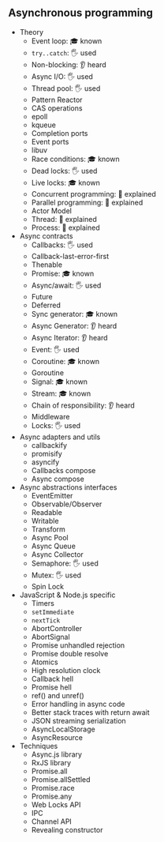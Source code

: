 ## Asynchronous programming

- Theory
  - Event loop: 🎓 known
  - `try..catch`: 🖐️ used
  - Non-blocking: 👂 heard
  - Async I/O: 🖐️ used
  - Thread pool: 🖐️ used
  - Pattern Reactor
  - CAS operations
  - epoll
  - kqueue
  - Completion ports
  - Event ports
  - libuv
  - Race conditions: 🎓 known
  - Dead locks: 🖐️ used
  - Live locks: 🎓 known
  - Concurrent programming: 🙋 explained
  - Parallel programming: 🙋 explained
  - Actor Model
  - Thread: 🙋 explained
  - Process: 🙋 explained
- Async contracts
  - Callbacks: 🖐️ used
  - Callback-last-error-first
  - Thenable
  - Promise: 🎓 known
  - Async/await: 🖐️ used
  - Future
  - Deferred
  - Sync generator: 🎓 known
  - Async Generator: 👂 heard
  - Async Iterator: 👂 heard
  - Event: 🖐️ used
  - Coroutine: 🎓 known
  - Goroutine
  - Signal: 🎓 known
  - Stream: 🎓 known
  - Chain of responsibility: 👂 heard
  - Middleware
  - Locks: 🖐️ used
- Async adapters and utils
  - callbackify
  - promisify
  - asyncify
  - Callbacks compose
  - Async compose
- Async abstractions interfaces
  - EventEmitter
  - Observable/Observer
  - Readable
  - Writable
  - Transform
  - Async Pool
  - Async Queue
  - Async Collector
  - Semaphore: 🖐️ used
  - Mutex: 🖐️ used
  - Spin Lock
- JavaScript & Node.js specific
  - Timers
  - `setImmediate`
  - `nextTick`
  - AbortController
  - AbortSignal
  - Promise unhandled rejection
  - Promise double resolve
  - Atomics
  - High resolution clock
  - Callback hell
  - Promise hell
  - ref() and unref()
  - Error handling in async code
  - Better stack traces with return await
  - JSON streaming serialization
  - AsyncLocalStorage
  - AsyncResource
- Techniques
  - Async.js library
  - RxJS library
  - Promise.all
  - Promise.allSettled
  - Promise.race
  - Promise.any
  - Web Locks API
  - IPC
  - Channel API
  - Revealing constructor
